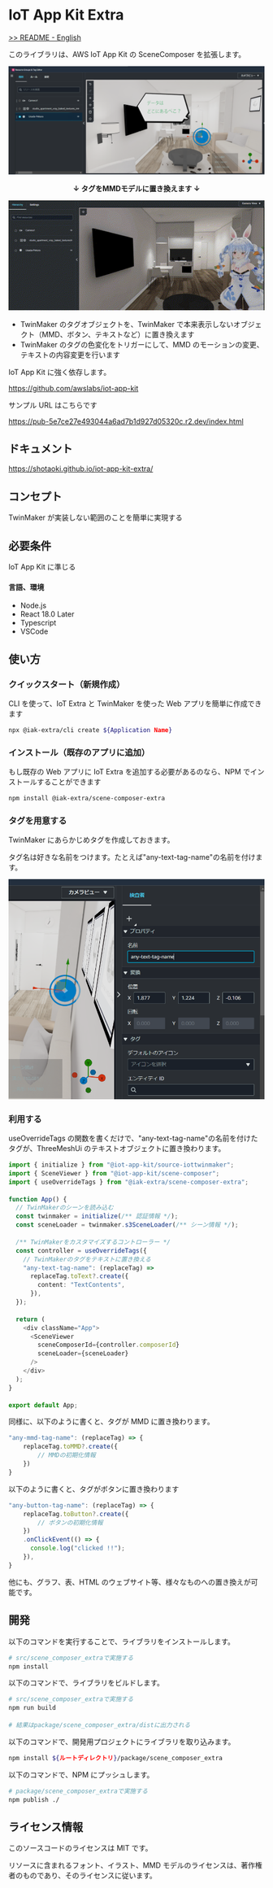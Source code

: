 # IoT App Kit Extra

<a href="./README.md">>> README - English</a>

このライブラリは、AWS IoT App Kit の SceneComposer を拡張します。

![](./images/tag-image.png)

<div style="text-align:center; font-weight:bold">↓ タグをMMDモデルに置き換えます ↓</div>

![](./images/mmd-image.gif)

- TwinMaker のタグオブジェクトを、TwinMaker で本来表示しないオブジェクト（MMD、ボタン、テキストなど）に置き換えます
- TwinMaker のタグの色変化をトリガーにして、MMD のモーションの変更、テキストの内容変更を行います

IoT App Kit に強く依存します。

https://github.com/awslabs/iot-app-kit

サンプル URL はこちらです

https://pub-5e7ce27e493044a6ad7b1d927d05320c.r2.dev/index.html

## ドキュメント

https://shotaoki.github.io/iot-app-kit-extra/

## コンセプト

TwinMaker が実装しない範囲のことを簡単に実現する

## 必要条件

IoT App Kit に準じる

#### 言語、環境

- Node.js
- React 18.0 Later
- Typescript
- VSCode

## 使い方

### クイックスタート（新規作成）

CLI を使って、IoT Extra と TwinMaker を使った Web アプリを簡単に作成できます

```bash
npx @iak-extra/cli create ${Application Name}
```

### インストール（既存のアプリに追加）

もし既存の Web アプリに IoT Extra を追加する必要があるのなら、NPM でインストールすることができます

```bash
npm install @iak-extra/scene-composer-extra
```

### タグを用意する

TwinMaker にあらかじめタグを作成しておきます。

タグ名は好きな名前をつけます。たとえば"any-text-tag-name"の名前を付けます。

![](./images/named-tag.png)

### 利用する

useOverrideTags の関数を書くだけで、"any-text-tag-name"の名前を付けたタグが、ThreeMeshUi のテキストオブジェクトに置き換わります。

```typescript
import { initialize } from "@iot-app-kit/source-iottwinmaker";
import { SceneViewer } from "@iot-app-kit/scene-composer";
import { useOverrideTags } from "@iak-extra/scene-composer-extra";

function App() {
  // TwinMakerのシーンを読み込む
  const twinmaker = initialize(/** 認証情報 */);
  const sceneLoader = twinmaker.s3SceneLoader(/** シーン情報 */);

  /** TwinMakerをカスタマイズするコントローラー */
  const controller = useOverrideTags({
    // TwinMakerのタグをテキストに置き換える
    "any-text-tag-name": (replaceTag) =>
      replaceTag.toText?.create({
        content: "TextContents",
      }),
  });

  return (
    <div className="App">
      <SceneViewer
        sceneComposerId={controller.composerId}
        sceneLoader={sceneLoader}
      />
    </div>
  );
}

export default App;
```

同様に、以下のように書くと、タグが MMD に置き換わります。

```typescript
"any-mmd-tag-name": (replaceTag) => {
    replaceTag.toMMD?.create({
        // MMDの初期化情報
    })
}
```

以下のように書くと、タグがボタンに置き換わります

```typescript
"any-button-tag-name": (replaceTag) => {
    replaceTag.toButton?.create({
        // ボタンの初期化情報
    })
    .onClickEvent(() => {
      console.log("clicked !!");
    }),
}
```

他にも、グラフ、表、HTML のウェブサイト等、様々なものへの置き換えが可能です。

## 開発

以下のコマンドを実行することで、ライブラリをインストールします。

```bash
# src/scene_composer_extraで実施する
npm install
```

以下のコマンドで、ライブラリをビルドします。

```bash
# src/scene_composer_extraで実施する
npm run build

# 結果はpackage/scene_composer_extra/distに出力される
```

以下のコマンドで、開発用プロジェクトにライブラリを取り込みます。

```bash
npm install ${ルートディレクトリ}/package/scene_composer_extra
```

以下のコマンドで、NPM にプッシュします。

```bash
# package/scene_composer_extraで実施する
npm publish ./
```

## ライセンス情報

このソースコードのライセンスは MIT です。

リソースに含まれるフォント、イラスト、MMD モデルのライセンスは、著作権者のものであり、そのライセンスに従います。
